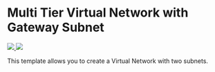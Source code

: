 # Multi Tier Virtual Network with Gateway Subnet

<a href="https://portal.azure.com/#create/Microsoft.Template/uri/https%3A%2F%2Fraw.githubusercontent.com%2Fallanalewis%2Farmtemplates%2Fmaster%2FVMDeploy%2Fazuredeploy.json" target="_blank">
    <img src="http://azuredeploy.net/deploybutton.png"/>
</a>
<a href="http://armviz.io/#/?load=https%3A%2F%2Fraw.githubusercontent.com%2Fallanalewis%2Farmtemplates%2Fmaster%2FVMDeploy%2Fazuredeploy.json" target="_blank">
    <img src="http://armviz.io/visualizebutton.png"/>
</a>

This template allows you to create a Virtual Network with two subnets.